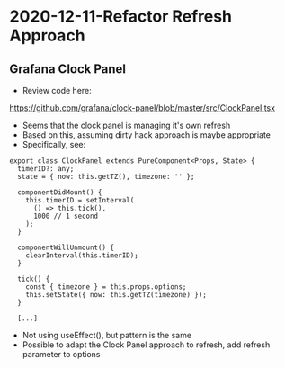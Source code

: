 # 2020-12-11-Refactor Refresh Approach 

## Grafana Clock Panel

- Review code here:

https://github.com/grafana/clock-panel/blob/master/src/ClockPanel.tsx

- Seems that the clock panel is managing it's own refresh
- Based on this, assuming dirty hack approach is maybe appropriate
- Specifically, see:

```
export class ClockPanel extends PureComponent<Props, State> {
  timerID?: any;
  state = { now: this.getTZ(), timezone: '' };

  componentDidMount() {
    this.timerID = setInterval(
      () => this.tick(),
      1000 // 1 second
    );
  }

  componentWillUnmount() {
    clearInterval(this.timerID);
  }

  tick() {
    const { timezone } = this.props.options;
    this.setState({ now: this.getTZ(timezone) });
  }

  [...]
```

- Not using useEffect(), but pattern is the same
- Possible to adapt the Clock Panel approach to refresh, add refresh parameter to options





